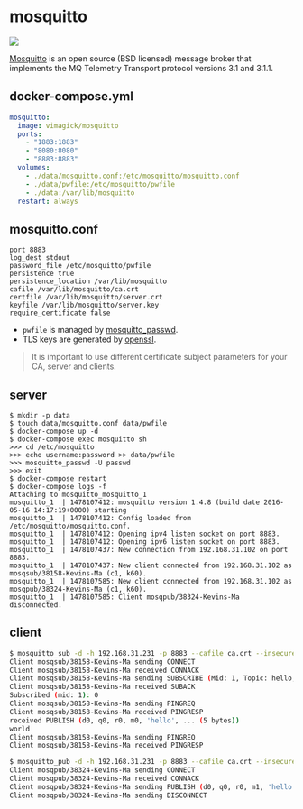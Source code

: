 mosquitto
=========

![](https://badge.imagelayers.io/vimagick/mosquitto:latest.svg)

[Mosquitto][1] is an open source (BSD licensed) message broker that implements
the MQ Telemetry Transport protocol versions 3.1 and 3.1.1.

## docker-compose.yml

```yaml
mosquitto:
  image: vimagick/mosquitto
  ports:
    - "1883:1883"
    - "8080:8080"
    - "8883:8883"
  volumes:
    - ./data/mosquitto.conf:/etc/mosquitto/mosquitto.conf
    - ./data/pwfile:/etc/mosquitto/pwfile
    - ./data:/var/lib/mosquitto
  restart: always
```

## mosquitto.conf

```
port 8883
log_dest stdout
password_file /etc/mosquitto/pwfile
persistence true
persistence_location /var/lib/mosquitto
cafile /var/lib/mosquitto/ca.crt
certfile /var/lib/mosquitto/server.crt
keyfile /var/lib/mosquitto/server.key
require_certificate false
```

- `pwfile` is managed by [mosquitto_passwd][3].
- TLS keys are generated by [openssl][2].

> It is important to use different certificate subject parameters for your CA,
> server and clients.

## server

```
$ mkdir -p data
$ touch data/mosquitto.conf data/pwfile
$ docker-compose up -d
$ docker-compose exec mosquitto sh
>>> cd /etc/mosquitto
>>> echo username:password >> data/pwfile
>>> mosquitto_passwd -U passwd
>>> exit
$ docker-compose restart
$ docker-compose logs -f
Attaching to mosquitto_mosquitto_1
mosquitto_1  | 1478107412: mosquitto version 1.4.8 (build date 2016-05-16 14:17:19+0000) starting
mosquitto_1  | 1478107412: Config loaded from /etc/mosquitto/mosquitto.conf.
mosquitto_1  | 1478107412: Opening ipv4 listen socket on port 8883.
mosquitto_1  | 1478107412: Opening ipv6 listen socket on port 8883.
mosquitto_1  | 1478107437: New connection from 192.168.31.102 on port 8883.
mosquitto_1  | 1478107437: New client connected from 192.168.31.102 as mosqsub/38158-Kevins-Ma (c1, k60).
mosquitto_1  | 1478107585: New client connected from 192.168.31.102 as mosqpub/38324-Kevins-Ma (c1, k60).
mosquitto_1  | 1478107585: Client mosqpub/38324-Kevins-Ma disconnected.
```

## client

```bash
$ mosquitto_sub -d -h 192.168.31.231 -p 8883 --cafile ca.crt --insecure -u username -P password -t hello
Client mosqsub/38158-Kevins-Ma sending CONNECT
Client mosqsub/38158-Kevins-Ma received CONNACK
Client mosqsub/38158-Kevins-Ma sending SUBSCRIBE (Mid: 1, Topic: hello, QoS: 0)
Client mosqsub/38158-Kevins-Ma received SUBACK
Subscribed (mid: 1): 0
Client mosqsub/38158-Kevins-Ma sending PINGREQ
Client mosqsub/38158-Kevins-Ma received PINGRESP
received PUBLISH (d0, q0, r0, m0, 'hello', ... (5 bytes))
world
Client mosqsub/38158-Kevins-Ma sending PINGREQ
Client mosqsub/38158-Kevins-Ma received PINGRESP
```

```bash
$ mosquitto_pub -d -h 192.168.31.231 -p 8883 --cafile ca.crt --insecure -u username -P password -t hello -m world
Client mosqpub/38324-Kevins-Ma sending CONNECT
Client mosqpub/38324-Kevins-Ma received CONNACK
Client mosqpub/38324-Kevins-Ma sending PUBLISH (d0, q0, r0, m1, 'hello', ... (5 bytes))
Client mosqpub/38324-Kevins-Ma sending DISCONNECT
```

[1]: http://mosquitto.org/
[2]: https://mosquitto.org/man/mosquitto-tls-7.html
[3]: https://mosquitto.org/man/mosquitto_passwd-1.html
